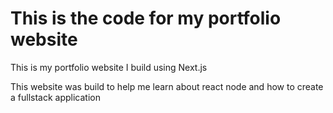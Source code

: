 # This is the code for my portfolio website
This is my portfolio website I build using Next.js

This website was build to help me learn about react node and how to create a fullstack application